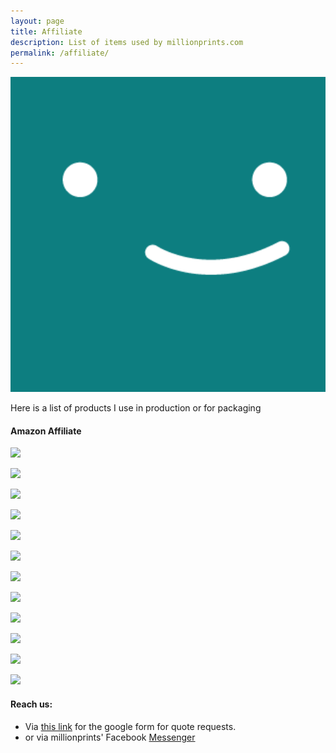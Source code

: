 ```yaml
---
layout: page
title: Affiliate
description: List of items used by millionprints.com
permalink: /affiliate/
---
```


<img src="/assets/img/uploads/profile.png" alt="millionprints1x8tile-logo" width="600">

Here is a list of products I use in production or for packaging 

#### Amazon Affiliate 
<p float="left">
<a
href="https://www.amazon.ca/gp/product/B07CWQZ1RR/ref=as_li_ss_il?ie=UTF8&psc=1&linkCode=li2&tag=ronxqu0a-20&linkId=4dbe7755dbc03869aecffe261a7130cb&language=en_CA" target="_blank"><img border="0" src="//ws-na.amazon-adsystem.com/widgets/q?_encoding=UTF8&ASIN=B07CWQZ1RR&Format=_SL160_&ID=AsinImage&MarketPlace=CA&ServiceVersion=20070822&WS=1&tag=ronxqu0a-20&language=en_CA" ></a><img src="https://ir-ca.amazon-adsystem.com/e/ir?t=ronxqu0a-20&language=en_CA&l=li2&o=15&a=B07CWQZ1RR" width="1" height="1" border="0" alt="" style="border:none !important; margin:0px !important;" />

<a href="https://www.amazon.ca/gp/product/B07WRXL36P/ref=as_li_ss_il?ie=UTF8&psc=1&linkCode=li2&tag=ronxqu0a-20&linkId=56e485924d923aaa299715b69eb16271&language=en_CA" target="_blank"><img border="0" src="//ws-na.amazon-adsystem.com/widgets/q?_encoding=UTF8&ASIN=B07WRXL36P&Format=_SL160_&ID=AsinImage&MarketPlace=CA&ServiceVersion=20070822&WS=1&tag=ronxqu0a-20&language=en_CA" ></a><img src="https://ir-ca.amazon-adsystem.com/e/ir?t=ronxqu0a-20&language=en_CA&l=li2&o=15&a=B07WRXL36P" width="1" height="1" border="0" alt="" style="border:none !important; margin:0px !important;" />

<a href="https://www.amazon.ca/gp/product/B07F1D2MPQ/ref=as_li_ss_il?ie=UTF8&psc=1&linkCode=li2&tag=ronxqu0a-20&linkId=dd45c084658be8bf53329c2873d53512&language=en_CA" target="_blank"><img border="0" src="//ws-na.amazon-adsystem.com/widgets/q?_encoding=UTF8&ASIN=B07F1D2MPQ&Format=_SL160_&ID=AsinImage&MarketPlace=CA&ServiceVersion=20070822&WS=1&tag=ronxqu0a-20&language=en_CA" ></a><img src="https://ir-ca.amazon-adsystem.com/e/ir?t=ronxqu0a-20&language=en_CA&l=li2&o=15&a=B07F1D2MPQ" width="1" height="1" border="0" alt="" style="border:none !important; margin:0px !important;" />

</p>
<a href="https://www.amazon.ca/gp/product/B07JLDGD9P/ref=as_li_ss_il?ie=UTF8&psc=1&linkCode=li2&tag=ronxqu0a-20&linkId=537b41c95f26a098b4d2a2724dad2e6c&language=en_CA" target="_blank"><img border="0" src="//ws-na.amazon-adsystem.com/widgets/q?_encoding=UTF8&ASIN=B07JLDGD9P&Format=_SL160_&ID=AsinImage&MarketPlace=CA&ServiceVersion=20070822&WS=1&tag=ronxqu0a-20&language=en_CA" ></a><img src="https://ir-ca.amazon-adsystem.com/e/ir?t=ronxqu0a-20&language=en_CA&l=li2&o=15&a=B07JLDGD9P" width="1" height="1" border="0" alt="" style="border:none !important; margin:0px !important;" />


<a href="https://www.amazon.ca/gp/product/B076VFHV1F/ref=as_li_ss_il?ie=UTF8&psc=1&linkCode=li2&tag=ronxqu0a-20&linkId=d9246da20900d3ebddf45bf24cc606b0&language=en_CA" target="_blank"><img border="0" src="//ws-na.amazon-adsystem.com/widgets/q?_encoding=UTF8&ASIN=B076VFHV1F&Format=_SL160_&ID=AsinImage&MarketPlace=CA&ServiceVersion=20070822&WS=1&tag=ronxqu0a-20&language=en_CA" ></a><img src="https://ir-ca.amazon-adsystem.com/e/ir?t=ronxqu0a-20&language=en_CA&l=li2&o=15&a=B076VFHV1F" width="1" height="1" border="0" alt="" style="border:none !important; margin:0px !important;" />

<a href="https://www.amazon.ca/gp/product/B07F9KG1N3/ref=as_li_ss_il?ie=UTF8&psc=1&linkCode=li2&tag=ronxqu0a-20&linkId=624d6b7edb97762fc43f247b2aba5355&language=en_CA" target="_blank"><img border="0" src="//ws-na.amazon-adsystem.com/widgets/q?_encoding=UTF8&ASIN=B07F9KG1N3&Format=_SL160_&ID=AsinImage&MarketPlace=CA&ServiceVersion=20070822&WS=1&tag=ronxqu0a-20&language=en_CA" ></a><img src="https://ir-ca.amazon-adsystem.com/e/ir?t=ronxqu0a-20&language=en_CA&l=li2&o=15&a=B07F9KG1N3" width="1" height="1" border="0" alt="" style="border:none !important; margin:0px !important;" />


<a href="https://www.amazon.ca/Grafix-9-Inch-12-Inch-Cling-50-Pack/dp/B005M8OOXY/ref=as_li_ss_il?pd_rd_w=B8vNX&pf_rd_p=b7ce226c-345d-4c42-93e2-ba160f613eba&pf_rd_r=FQ2B5GDTEBVASCSAYP14&pd_rd_r=32d6a65c-ada4-4f3e-81c4-8575d3531444&pd_rd_wg=OCZx1&pd_rd_i=B005M8OOXY&ref_=pd_bap_d_rp_1_23_t&linkCode=li2&tag=ronxqu0a-20&linkId=0b24f75423d63738a8d501ff6b2dd6ae&language=en_CA" target="_blank"><img border="0" src="//ws-na.amazon-adsystem.com/widgets/q?_encoding=UTF8&ASIN=B005M8OOXY&Format=_SL160_&ID=AsinImage&MarketPlace=CA&ServiceVersion=20070822&WS=1&tag=ronxqu0a-20&language=en_CA" ></a><img src="https://ir-ca.amazon-adsystem.com/e/ir?t=ronxqu0a-20&language=en_CA&l=li2&o=15&a=B005M8OOXY" width="1" height="1" border="0" alt="" style="border:none !important; margin:0px !important;" />


<a href="https://www.amazon.ca/Transparent-Sealing-Cellophane-Plastic-Sandwich/dp/B07F9MMHRP/ref=as_li_ss_il?pd_rd_w=B8vNX&pf_rd_p=b7ce226c-345d-4c42-93e2-ba160f613eba&pf_rd_r=FQ2B5GDTEBVASCSAYP14&pd_rd_r=32d6a65c-ada4-4f3e-81c4-8575d3531444&pd_rd_wg=OCZx1&pd_rd_i=B07F9MMHRP&ref_=pd_bap_d_rp_1_51_t&linkCode=li2&tag=ronxqu0a-20&linkId=194c4048725ee83bb6e807c1dd6ba3a5&language=en_CA" target="_blank"><img border="0" src="//ws-na.amazon-adsystem.com/widgets/q?_encoding=UTF8&ASIN=B07F9MMHRP&Format=_SL160_&ID=AsinImage&MarketPlace=CA&ServiceVersion=20070822&WS=1&tag=ronxqu0a-20&language=en_CA" ></a><img src="https://ir-ca.amazon-adsystem.com/e/ir?t=ronxqu0a-20&language=en_CA&l=li2&o=15&a=B07F9MMHRP" width="1" height="1" border="0" alt="" style="border:none !important; margin:0px !important;" />

<a href="https://www.amazon.ca/gp/product/B00F607I6S/ref=as_li_ss_il?ie=UTF8&psc=1&linkCode=li2&tag=ronxqu0a-20&linkId=80177e418025159409fd09899cf08994&language=en_CA" target="_blank"><img border="0" src="//ws-na.amazon-adsystem.com/widgets/q?_encoding=UTF8&ASIN=B00F607I6S&Format=_SL160_&ID=AsinImage&MarketPlace=CA&ServiceVersion=20070822&WS=1&tag=ronxqu0a-20&language=en_CA" ></a><img src="https://ir-ca.amazon-adsystem.com/e/ir?t=ronxqu0a-20&language=en_CA&l=li2&o=15&a=B00F607I6S" width="1" height="1" border="0" alt="" style="border:none !important; margin:0px !important;" />

<a href="https://www.amazon.ca/gp/product/B081GHJX2Z/ref=as_li_ss_il?ie=UTF8&psc=1&linkCode=li2&tag=ronxqu0a-20&linkId=19d3003771a0f71fb7d89cf1e92616fe&language=en_CA" target="_blank"><img border="0" src="//ws-na.amazon-adsystem.com/widgets/q?_encoding=UTF8&ASIN=B081GHJX2Z&Format=_SL160_&ID=AsinImage&MarketPlace=CA&ServiceVersion=20070822&WS=1&tag=ronxqu0a-20&language=en_CA" ></a><img src="https://ir-ca.amazon-adsystem.com/e/ir?t=ronxqu0a-20&language=en_CA&l=li2&o=15&a=B081GHJX2Z" width="1" height="1" border="0" alt="" style="border:none !important; margin:0px !important;" />

<a href="https://www.amazon.ca/gp/product/B079Q8JTRV/ref=as_li_ss_il?ie=UTF8&psc=1&linkCode=li2&tag=ronxqu0a-20&linkId=23d3b75fde0f6ae498cc3a62e8c4de49&language=en_CA" target="_blank"><img border="0" src="//ws-na.amazon-adsystem.com/widgets/q?_encoding=UTF8&ASIN=B079Q8JTRV&Format=_SL160_&ID=AsinImage&MarketPlace=CA&ServiceVersion=20070822&WS=1&tag=ronxqu0a-20&language=en_CA" ></a><img src="https://ir-ca.amazon-adsystem.com/e/ir?t=ronxqu0a-20&language=en_CA&l=li2&o=15&a=B079Q8JTRV" width="1" height="1" border="0" alt="" style="border:none !important; margin:0px !important;" />

<a href="https://www.amazon.ca/gp/product/B00598K6LQ/ref=as_li_ss_il?ie=UTF8&psc=1&linkCode=li2&tag=ronxqu0a-20&linkId=3325e1e22be5ed9c24f7c838eaacacda&language=en_CA" target="_blank"><img border="0" src="//ws-na.amazon-adsystem.com/widgets/q?_encoding=UTF8&ASIN=B00598K6LQ&Format=_SL160_&ID=AsinImage&MarketPlace=CA&ServiceVersion=20070822&WS=1&tag=ronxqu0a-20&language=en_CA" ></a><img src="https://ir-ca.amazon-adsystem.com/e/ir?t=ronxqu0a-20&language=en_CA&l=li2&o=15&a=B00598K6LQ" width="1" height="1" border="0" alt="" style="border:none !important; margin:0px !important;" />

#### Reach us:

* Via [this link](https://millionprints.com/contact/) for the google form for quote requests.
* or via millionprints' Facebook [Messenger](https://www.facebook.com/messages/t/millionprints)


